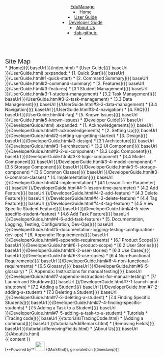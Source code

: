 <head-bottom>
  <link rel="stylesheet" href="{{baseUrl}}/stylesheets/main.css">
</head-bottom>

<header sticky>
  <navbar type="dark">
    <a slot="brand" href="{{baseUrl}}/index.html" title="Home" class="navbar-brand">EduManage</a>
    <li><a href="{{baseUrl}}/index.html" class="nav-link">Home</a></li>
    <li><a href="{{baseUrl}}/UserGuide.html" class="nav-link">User Guide</a></li>
    <li><a href="{{baseUrl}}/DeveloperGuide.html" class="nav-link">Developer Guide</a></li>
    <li><a href="{{baseUrl}}/AboutUs.html" class="nav-link">About Us</a></li>
    <li><a href="https://github.com/se-edu/addressbook-level3" target="_blank" class="nav-link"><md>:fab-github:</md></a>
    </li>
    <li slot="right">
      <form class="navbar-form">
        <searchbar :data="searchData" placeholder="Search" :on-hit="searchCallback" menu-align-right></searchbar>
      </form>
    </li>
  </navbar>
</header>

<div id="flex-body">
  <nav id="site-nav">
    <div class="site-nav-top">
      <div class="fw-bold mb-2" style="font-size: 1.25rem;">Site Map</div>
    </div>
    <div class="nav-component slim-scroll">
      <site-nav>
* [Home]({{ baseUrl }}/index.html)
* [User Guide]({{ baseUrl }}/UserGuide.html) :expanded:
  * [1. Quick Start]({{ baseUrl }}/UserGuide.html#1-quick-start)
  * [2. Command Summary]({{ baseUrl }}/UserGuide.html#2-command-summary)
  * [3. Features]({{ baseUrl }}/UserGuide.html#3-features)
    * [3.1 Student Management]({{ baseUrl }}/UserGuide.html#3-1-student-management)
    * [3.2 Task Management]({{ baseUrl }}/UserGuide.html#3-2-task-management)
    * [3.3 Data Management]({{ baseUrl }}/UserGuide.html#3-3-data-management)
    * [3.4 Navigation]({{ baseUrl }}/UserGuide.html#3-4-navigation)
  * [4. FAQ]({{ baseUrl }}/UserGuide.html#4-faq)
  * [5. Known Issues]({{ baseUrl }}/UserGuide.html#5-known-issues)
* [Developer Guide]({{ baseUrl }}/DeveloperGuide.html) :expanded:
  * [1. Acknowledgements]({{ baseUrl }}/DeveloperGuide.html#1-acknowledgements)
  * [2. Setting Up]({{ baseUrl }}/DeveloperGuide.html#2-setting-up-getting-started)
  * [3. Design]({{ baseUrl }}/DeveloperGuide.html#3-design)
    * [3.1 Architecture]({{ baseUrl }}/DeveloperGuide.html#3-1-architecture)
    * [3.2 UI Component]({{ baseUrl }}/DeveloperGuide.html#3-2-ui-component)
    * [3.3 Logic Component]({{ baseUrl }}/DeveloperGuide.html#3-3-logic-component)
    * [3.4 Model Component]({{ baseUrl }}/DeveloperGuide.html#3-4-model-component)
    * [3.5 Storage Component]({{ baseUrl }}/DeveloperGuide.html#3-5-storage-component)
    * [3.6 Common Classes]({{ baseUrl }}/DeveloperGuide.html#3-6-common-classes)
  * [4. Implementation]({{ baseUrl }}/DeveloperGuide.html#4-implementation)
    * [4.1 Lesson Time Parameter]({{ baseUrl }}/DeveloperGuide.html#4-1-lesson-time-parameter)
    * [4.2 Add Feature]({{ baseUrl }}/DeveloperGuide.html#4-2-add-feature)
    * [4.3 Delete Feature]({{ baseUrl }}/DeveloperGuide.html#4-3-delete-feature)
    * [4.4 Tag Feature]({{ baseUrl }}/DeveloperGuide.html#4-4-tag-feature)
    * [4.5 View Specific Student Feature]({{ baseUrl }}/DeveloperGuide.html#4-5-view-specific-student-feature)
    * [4.6 Add Task Feature]({{ baseUrl }}/DeveloperGuide.html#4-6-add-task-feature)
  * [5. Documentation, Logging, Testing, Configuration, Dev-Ops]({{ baseUrl }}/DeveloperGuide.html#5-documentation-logging-testing-configuration-dev-ops)
  * [6. Appendix: Requirements]({{ baseUrl }}/DeveloperGuide.html#6-appendix-requirements)
    * [6.1 Product Scope]({{ baseUrl }}/DeveloperGuide.html#6-1-product-scope)
    * [6.2 User Stories]({{ baseUrl }}/DeveloperGuide.html#6-2-user-stories)
    * [6.3 Use Cases]({{ baseUrl }}/DeveloperGuide.html#6-3-use-cases)
    * [6.4 Non-Functional Requirements]({{ baseUrl }}/DeveloperGuide.html#6-4-non-functional-requirements)
    * [6.5 Glossary]({{ baseUrl }}/DeveloperGuide.html#6-5-glossary)
  * [7. Appendix: Instructions for manual testing]({{ baseUrl }}/DeveloperGuide.html#7-appendix-instructions-for-manual-testing)
    * [7.1 Launch and Shutdown]({{ baseUrl }}/DeveloperGuide.html#7-1-launch-and-shutdown)
    * [7.2 Adding a Student]({{ baseUrl }}/DeveloperGuide.html#7-2-adding-a-student)
    * [7.3 Deleting a Student]({{ baseUrl }}/DeveloperGuide.html#7-3-deleting-a-student)
    * [7.4 Finding Specific Students]({{ baseUrl }}/DeveloperGuide.html#7-4-finding-specific-students)
    * [7.5 Adding a Task to a Student]({{ baseUrl }}/DeveloperGuide.html#7-5-adding-a-task-to-a-student)
* Tutorials
  * [Tracing code]({{ baseUrl }}/tutorials/TracingCode.html)
  * [Adding a command]({{ baseUrl }}/tutorials/AddRemark.html)
  * [Removing Fields]({{ baseUrl }}/tutorials/RemovingFields.html)
* [About Us]({{ baseUrl }}/AboutUs.html)
      </site-nav>
    </div>
  </nav>
  <div id="content-wrapper">
    {{ content }}
  </div>
  <nav id="page-nav">
    <div class="nav-component slim-scroll">
      <page-nav />
    </div>
  </nav>
  <scroll-top-button></scroll-top-button>
</div>

<footer>
  <!-- Support MarkBind by including a link to us on your landing page! -->
  <div class="text-center">
    <small>[<md>**Powered by**</md> <img src="https://markbind.org/favicon.ico" width="30"> {{MarkBind}}, generated on {{timestamp}}]</small>
  </div>
</footer>
